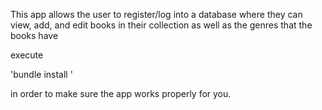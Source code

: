 This app allows the user to register/log into a database where they can view, add, and edit books in their collection as well as the genres that the books have

execute

'bundle install '

in order to make sure the app works properly for you. 
